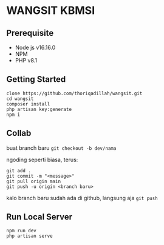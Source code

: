 # WANGSIT KBMSI

## Prerequisite
- Node js v16.16.0
- NPM
- PHP v8.1
## Getting Started
```
clone https://github.com/thoriqadillah/wangsit.git
cd wangsit
composer install
php artisan key:generate
npm i
```
## Collab
buat branch baru ```git checkout -b dev/nama```

ngoding seperti biasa, terus:
```
git add .
git commit -m "<message>"
git pull origin main
git push -u origin <branch baru>
```
kalo branch baru sudah ada di github, langsung aja ```git push```
## Run Local Server
```
npm run dev 
php artisan serve
```